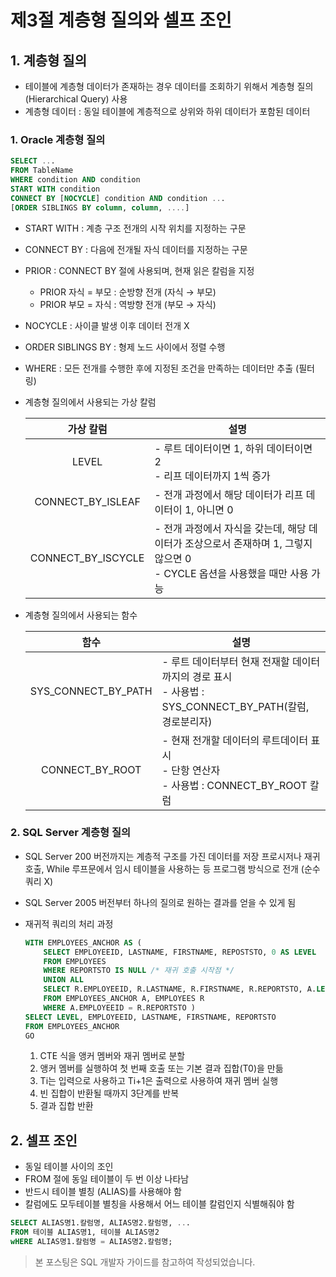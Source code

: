 # 제3절 계층형 질의와 셀프 조인

## 1. 계층형 질의

- 테이블에 계층형 데이터가 존재하는 경우 데이터를 조회하기 위해서 계층형 질의 (Hierarchical Query) 사용
- 계층형 데이터 : 동일 테이블에 계층적으로 상위와 하위 데이터가 포함된 데이터

### 1. Oracle 계층형 질의

```sql
SELECT ...
FROM TableName
WHERE condition AND condition
START WITH condition
CONNECT BY [NOCYCLE] condition AND condition ...
[ORDER SIBLINGS BY column, column, ....]
```

- START WITH : 계층 구조 전개의 시작 위치를 지정하는 구문
- CONNECT BY : 다음에 전개될 자식 데이터를 지정하는 구문
- PRIOR : CONNECT BY 절에 사용되며, 현재 읽은 칼럼을 지정
    - PRIOR 자식 = 부모 : 순방향 전개 (자식 → 부모)
    - PRIOR 부모 = 자식 : 역방향 전개 (부모 → 자식)
- NOCYCLE : 사이클 발생 이후 데이터 전개 X
- ORDER SIBLINGS BY : 형제 노드 사이에서 정렬 수행
- WHERE : 모든 전개를 수행한 후에 지정된 조건을 만족하는 데이터만 추출 (필터링)
- 계층형 질의에서 사용되는 가상 칼럼

    |가상 칼럼|설명|
    |:---:|---|
    |LEVEL|- 루트 데이터이면 1, 하위 데이터이면 2<br/>- 리프 데이터까지 1씩 증가|
    |CONNECT_BY_ISLEAF|- 전개 과정에서 해당 데이터가 리프 데이터이 1, 아니면 0|
    |CONNECT_BY_ISCYCLE|- 전개 과정에서 자식을 갖는데, 해당 데이터가 조상으로서 존재하며 1, 그렇지 않으면 0<br/>- CYCLE 옵션을 사용했을 때만 사용 가능|

- 계층형 질의에서 사용되는 함수

    |함수|설명|
    |:---:|---|
    |SYS_CONNECT_BY_PATH|- 루트 데이터부터 현재 전재할 데이터까지의 경로 표시<br/>- 사용법 : SYS_CONNECT_BY_PATH(칼럼, 경로분리자)|
    |CONNECT_BY_ROOT|- 현재 전개할 데이터의 루트데이터 표시<br/>- 단항 연산자<br/>- 사용법 : CONNECT_BY_ROOT 칼럼|

### 2. SQL Server 계층형 질의

- SQL Server 200 버전까지는 계층적 구조를 가진 데이터를 저장 프로시저나 재귀 호출, While 루프문에서 임시 테이블을 사용하는 등 프로그램 방식으로 전개 (순수 쿼리 X)
- SQL Server 2005 버전부터 하나의 질의로 원하는 결과를 얻을 수 있게 됨
- 재귀적 쿼리의 처리 과정

    ```sql
    WITH EMPLOYEES_ANCHOR AS (
        SELECT EMPLOYEEID, LASTNAME, FIRSTNAME, REPOSTSTO, 0 AS LEVEL
        FROM EMPLOYEES
        WHERE REPORTSTO IS NULL /* 재귀 호출 시작점 */
        UNION ALL
        SELECT R.EMPLOYEEID, R.LASTNAME, R.FIRSTNAME, R.REPORTSTO, A.LEVEL + 1
        FROM EMPLOYEES_ANCHOR A, EMPLOYEES R
        WHERE A.EMPLOYEEID = R.REPORTSTO )
    SELECT LEVEL, EMPLOYEEID, LASTNAME, FIRSTNAME, REPORTSTO
    FROM EMPLOYEES_ANCHOR
    GO
    ```

    1. CTE 식을 앵커 멤버와 재귀 멤버로 분할
    2. 앵커 멤버를 실행하여 첫 번째 호출 또는 기본 결과 집합(T0)을 만듦
    3. Ti는 입력으로 사용하고 Ti+1은 출력으로 사용하여 재귀 멤버 실행
    4. 빈 집합이 반환될 때까지 3단계를 반복
    5. 결과 집합 반환

## 2. 셀프 조인

- 동일 테이블 사이의 조인
- FROM 절에 동일 테이블이 두 번 이상 나타남
- 반드시 테이블 별칭 (ALIAS)를 사용해야 함
- 칼럼에도 모두테이블 별칭을 사용해서 어느 테이블 칼럼인지 식별해줘야 함

```sql
SELECT ALIAS명1.칼럼명, ALIAS명2.칼럼명, ...
FROM 테이블 ALIAS명1, 테이블 ALIAS명2
wHERE ALIAS명1.칼럼명 = ALIAS명2.칼럼명;
```


> 본 포스팅은 SQL 개발자 가이드를 참고하여 작성되었습니다.